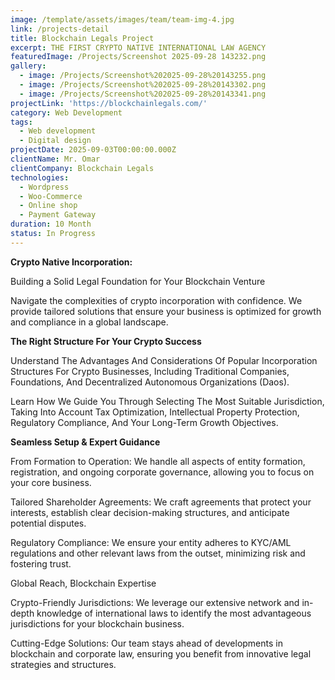 ```yaml
---
image: /template/assets/images/team/team-img-4.jpg
link: /projects-detail
title: Blockchain Legals Project
excerpt: THE FIRST CRYPTO NATIVE INTERNATIONAL LAW AGENCY
featuredImage: /Projects/Screenshot 2025-09-28 143232.png
gallery:
  - image: /Projects/Screenshot%202025-09-28%20143255.png
  - image: /Projects/Screenshot%202025-09-28%20143302.png
  - image: /Projects/Screenshot%202025-09-28%20143341.png
projectLink: 'https://blockchainlegals.com/'
category: Web Development
tags:
  - Web development
  - Digital design
projectDate: 2025-09-03T00:00:00.000Z
clientName: Mr. Omar
clientCompany: Blockchain Legals
technologies:
  - Wordpress
  - Woo-Commerce
  - Online shop
  - Payment Gateway
duration: 10 Month
status: In Progress
---
```


**Crypto Native Incorporation:**

Building a Solid Legal Foundation for Your Blockchain Venture

Navigate the complexities of crypto incorporation with confidence. We provide tailored solutions that ensure your business is optimized for growth and compliance in a global landscape.

**The Right Structure For Your Crypto Success**

Understand The Advantages And Considerations Of Popular Incorporation Structures For Crypto Businesses, Including Traditional Companies, Foundations, And Decentralized Autonomous Organizations (Daos).

Learn How We Guide You Through Selecting The Most Suitable Jurisdiction, Taking Into Account Tax Optimization, Intellectual Property Protection, Regulatory Compliance, And Your Long-Term Growth Objectives.

**Seamless Setup & Expert Guidance**

From Formation to Operation: We handle all aspects of entity formation, registration, and ongoing corporate governance, allowing you to focus on your core business.

Tailored Shareholder Agreements: We craft agreements that protect your interests, establish clear decision-making structures, and anticipate potential disputes.

Regulatory Compliance: We ensure your entity adheres to KYC/AML regulations and other relevant laws from the outset, minimizing risk and fostering trust.

Global Reach, Blockchain Expertise

Crypto-Friendly Jurisdictions: We leverage our extensive network and in-depth knowledge of international laws to identify the most advantageous jurisdictions for your blockchain business.

Cutting-Edge Solutions: Our team stays ahead of developments in blockchain and corporate law, ensuring you benefit from innovative legal strategies and structures.
